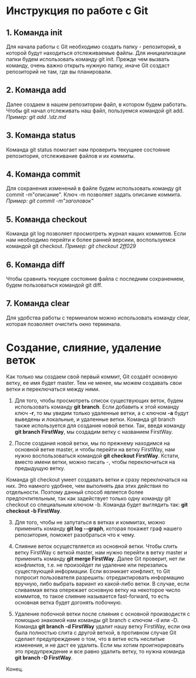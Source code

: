 # __Инструкция по работе с Git__

## 1. Команда init
Для начала работы с Git необходимо создать папку - репозиторий, в которой будут находиться отслеживаемые файлы. Для инициализации папки будем использовать команду git init. Прежде чем вызвать команду, очень важно открыть нужную папку, иначе Git создаст репозиторий не там, где вы планировали.

## 2. Команда add
Далее создаем в нашем репозитории файл, в котором будем работать. Чтобы git начал отслеживать наш файл, пользуемся командой git add. *Пример: git add .\dz.md*

## 3. Команда status
Команда git status помогает нам проверить текущиее состояние репозитория, отслеживание файлов и их коммиты.

## 4. Команда commit
Для сохранения изменений в файле будем использовать команду git commit -m"описание".  Ключ -m позволяет задать описание коммита. *Пример: git commit -m"заголовок"*

## 5. Команда checkout
Команда git log позволяет просмотреть журнал наших коммитов. Если нам необходимо перейти к более ранней версиии, воспользуемся командой git checkout. *Пример: git checkout 2ff029*

## 6. Команда diff
Чтобы сравнить текущее состояние файла с последним сохранением, будем пользоваться командой git diff.

## 7. Команда clear
Для удобства работы с терминалом можно использовать команду clear, которая позволяет очистить окно терминала.

# Создание, слияние, удаление веток

Как только мы создаем свой первый коммит, Git создаёт основную ветку, ее имя будет master. Тем не менее, мы можем создавать свои ветки и переключаться между ними.

1. Для того, чтобы просмотреть список существующих веток, будем использовать команду **git branch**. Если добавить к этой команду ключ **-r**, то мы увидим только удаленные ветки, а с ключом **-a** будут выведены и локальные, и удаленные ветки.
Команда git branch также используется для создания новой ветки. Так, введя команду **git branch FirstWay**, мы создадим ветку с названием FirstWay.

2. После создания новой ветки, мы по прежнему находимся на основной ветке master, и чтобы перейти на ветку FirstWay, нам нужно воспользоваться командой **git checkout FirstWay**. Кстати, вместо имени ветки, можно писать -, чтобы переключиться на предыдущую ветку.

Команда git checkout умеет создавать ветки и сразу переключаться на них. Это намного удобнее, чем выполнять два этих действия по отдельности. Поэтому данный способ является более предпочтительным, так как задействует только одну команду git checkout со специальным ключом -b. Команда будет выглядить так: **git checkout -b FirstWay**.

3. Для того, чтобы не запутаться в ветках и коммитах, можно применить команду **git log --graph**, которая покажет  граф нашего репозитория, поможет разобраться что к чему.

4. Слияние веток осуществляется из основной ветки. Чтобы слить ветку FirstWay с веткой master, нам нужно перейти в ветку master и применить команду **git merge FirstWay**. Далее Git проверит, нет ли конфликтов, т.е. не произойдет ли удаление или перезапись существующей информации. Если возникает конфликт, то Git попросит пользователя разрешить: отредактировать информацию вручную, либо выбрать вариант из какой-либо ветки.
В случае, если сливаемая ветка опережает основную ветку на некоторое число коммитов, то такое слияние называется fast-forward, то есть основная ветка будет догонять побочную.

5. Удаление побочной ветки после слияния с основной производистя с помощью знакомой нам команды git branch с ключом -d или -D. Команда **git branch -d FirstWay** удалит нашу ветку FirstWay, если она была полностью слита с другой веткой, в противном случае Git сделает предупреждение о том, что в ветке есть неслитые изменения, и не даст ее удалить. Если мы хотим проигнорировать это предупреждение и все равно удалить ветку, то нужна команда **git branch -D FirstWay**.

Конец.